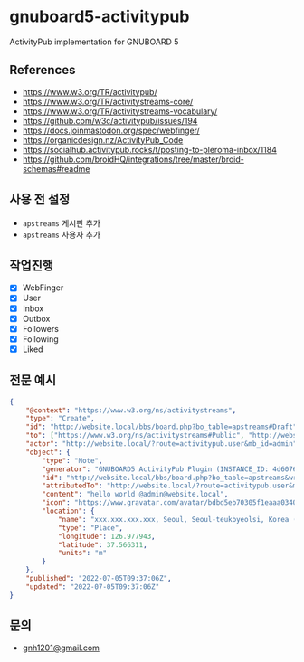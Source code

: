 # gnuboard5-activitypub
ActivityPub implementation for GNUBOARD 5

## References
* https://www.w3.org/TR/activitypub/
* https://www.w3.org/TR/activitystreams-core/
* https://www.w3.org/TR/activitystreams-vocabulary/
* https://github.com/w3c/activitypub/issues/194
* https://docs.joinmastodon.org/spec/webfinger/
* https://organicdesign.nz/ActivityPub_Code
* https://socialhub.activitypub.rocks/t/posting-to-pleroma-inbox/1184
* https://github.com/broidHQ/integrations/tree/master/broid-schemas#readme

## 사용 전 설정
  * `apstreams` 게시판 추가
  * `apstreams` 사용자 추가

## 작업진행
- [x] WebFinger
- [x] User
- [x] Inbox
- [x] Outbox
- [x] Followers
- [x] Following
- [x] Liked

## 전문 예시

```json
{
    "@context": "https://www.w3.org/ns/activitystreams",
    "type": "Create",
    "id": "http://website.local/bbs/board.php?bo_table=apstreams#Draft",
    "to": ["https://www.w3.org/ns/activitystreams#Public", "http://website.local/?route=activitypub.user&mb_id=admin"],
    "actor": "http://website.local/?route=activitypub.user&mb_id=admin",
    "object": {
        "type": "Note",
        "generator": "GNUBOARD5 ActivityPub Plugin (INSTANCE_ID: 4d6076784cbd864ade7c746690d37051, INSTANCE_VERSION: 0.1.10-dev)",
        "id": "http://website.local/bbs/board.php?bo_table=apstreams&wr_id=156",
        "attributedTo": "http://website.local/?route=activitypub.user&mb_id=admin",
        "content": "hello world @admin@website.local",
        "icon": "https://www.gravatar.com/avatar/bdbd5eb70305f1eaaa0340687758676a",
        "location": {
            "name": "xxx.xxx.xxx.xxx, Seoul, Seoul-teukbyeolsi, Korea (Republic of), KR, 06030, +09:00",
            "type": "Place",
            "longitude": 126.977943,
            "latitude": 37.566311,
            "units": "m"
        }
    },
    "published": "2022-07-05T09:37:06Z",
    "updated": "2022-07-05T09:37:06Z"
}
```

## 문의
* gnh1201@gmail.com
